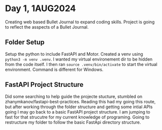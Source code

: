 # Day 1, 1AUG2024

Creating web based Bullet Journal to expand coding skills. Project is going to reflect the asspects of a Bullet Journal.

## Folder Setup

Setup the python to include FastAPI and Motor. Created a venv using `python3 -m venv .venv`. I wanted my virtual environement dir to be hidden from the code itself. I then ran `source .venv/bin/activate` to start the virtual environment. Command is different for Windows.

## FastAPI Project Structure

Did some searching to help guide the projecte stucture, stumbled on zhanymkanov/fastapi-best-practices. Reading this had my going this route, but after working through the folder structure and getting some intial APIs going I may go back to a basic FastAPI project structure. I am jumping to fast for that strucutre for my current knowledge of programing. Going to restructure my folder to follow the basic FastApi directory structure.
